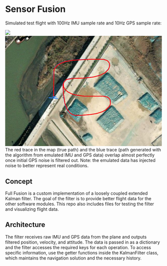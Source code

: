 # Sensor Fusion
Simulated test flight with 100Hz IMU sample rate and 10Hz GPS sample rate:

![](assets/fusion_test1.gif)
![](assets/fusion_map1.png)
The red trace in the map (true path) and the blue trace (path generated with the algorithm from emulated IMU and GPS data) overlap almost perfectly once
initial GPS noise is filtered out. Note: the emulated data has injected noise to better represent real conditions.

## Concept
Full Fusion is a custom implementation of a loosely coupled extended Kalman filter. The goal of the filter is to provide better flight data for the other
software modules. This repo also includes files for testing the filter and visualizing flight data.

## Architecture
The filter receives raw IMU and GPS data from the plane and outputs filtered position, velocity, and attitude. The data is passed in as a dictionary and the filter accesses the 
required keys for each operation. To access specific information, use the getter functions inside the KalmanFilter class, which maintains the navigation solution and the necessary
history. 
